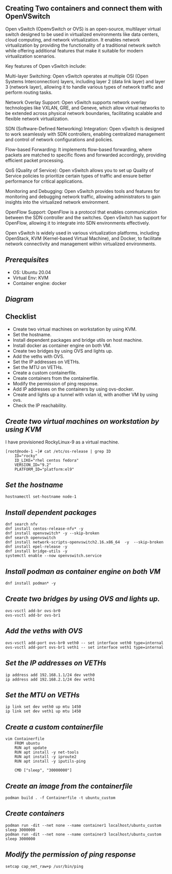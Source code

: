 ## Creating Two containers and connect them with OpenVSwitch


Open vSwitch (OpenvSwitch or OVS) is an open-source, multilayer virtual switch designed to be used in virtualized environments like data centers, cloud computing, and network virtualization. It enables network virtualization by providing the functionality of a traditional network switch while offering additional features that make it suitable for modern virtualization scenarios.

Key features of Open vSwitch include:

Multi-layer Switching: Open vSwitch operates at multiple OSI (Open Systems Interconnection) layers, including layer 2 (data link layer) and layer 3 (network layer), allowing it to handle various types of network traffic and perform routing tasks.

Network Overlay Support: Open vSwitch supports network overlay technologies like VXLAN, GRE, and Geneve, which allow virtual networks to be extended across physical network boundaries, facilitating scalable and flexible network virtualization.

SDN (Software-Defined Networking) Integration: Open vSwitch is designed to work seamlessly with SDN controllers, enabling centralized management and control of network configurations and policies.

Flow-based Forwarding: It implements flow-based forwarding, where packets are matched to specific flows and forwarded accordingly, providing efficient packet processing.

QoS (Quality of Service): Open vSwitch allows you to set up Quality of Service policies to prioritize certain types of traffic and ensure better performance for critical applications.

Monitoring and Debugging: Open vSwitch provides tools and features for monitoring and debugging network traffic, allowing administrators to gain insights into the virtualized network environment.

OpenFlow Support: OpenFlow is a protocol that enables communication between the SDN controller and the switches. Open vSwitch has support for OpenFlow, allowing it to integrate into SDN environments effectively.

Open vSwitch is widely used in various virtualization platforms, including OpenStack, KVM (Kernel-based Virtual Machine), and Docker, to facilitate network connectivity and management within virtualized environments.


## *Prerequisites* ##

- OS: Ubuntu 20.04
- Virtual Env: KVM
- Container engine: docker


## *Diagram* ##


## Checklist

- Create two virtual machines on workstation by using KVM.
- Set the hostname.
- Install dependent packages and bridge utils on host machine.
- Install docker as container engine on both VM.
- Create two bridges by using OVS and lights up.
- Add the veths with OVS.
- Set the IP addresses on VETHs.
- Set the MTU on VETHs.
- Create a custom containerfile.
- Create containers from the containerfile.
- Modify the permission of ping response.
- Add IP addresses on the containers by using ovs-docker.
- Create and lights up a tunnel with vxlan id, with another VM by using ovs.
- Check the IP reachability.


## *Create two virtual machines on workstation by using KVM* ##


I have provisioned RockyLinux-9 as a virtual machine.

```
[root@node-1 ~]# cat /etc/os-release | grep ID
    ID="rocky"
    ID_LIKE="rhel centos fedora"
    VERSION_ID="9.2"
    PLATFORM_ID="platform:el9"
```

## *Set the hostname* ##

```
hostnamectl set-hostname node-1

```

## *Install dependent packages* ##

```
dnf search nfv
dnf install centos-release-nfv* -y
dnf install openvswitch* -y --skip-broken
dnf search openvswitch
dnf install network-scripts-openvswitch2.16.x86_64  -y  --skip-broken
dnf install epel-release -y
dnf install bridge-utils -y
systemctl enable --now openvswitch.service
```

## *Install podman as container engine on both VM* ##

```
dnf install podman* -y
```

## *Create two bridges by using OVS and lights up.* ##

```
ovs-vsctl add-br ovs-br0
ovs-vsctl add-br ovs-br1
```

## *Add the veths with OVS* ##

```
ovs-vsctl add-port ovs-br0 veth0 -- set interface veth0 type=internal
ovs-vsctl add-port ovs-br1 veth1 -- set interface veth1 type=internal
```

## *Set the IP addresses on VETHs* ##

```
ip address add 192.168.1.1/24 dev veth0 
ip address add 192.168.2.1/24 dev veth1
```

## *Set the MTU on VETHs* ##

```
ip link set dev veth0 up mtu 1450
ip link set dev veth1 up mtu 1450
```

## *Create a custom containerfile* ##
```
vim Containerfile
    FROM ubuntu
    RUN apt update
    RUN apt install -y net-tools
    RUN apt install -y iproute2
    RUN apt install -y iputils-ping

    CMD ["sleep", "30000000"]
```

## *Create an image from the containerfile* ##

```
podman build . -f Containerfile -t ubuntu_custom
```

## *Create containers* ##

```
podman run -dit --net none --name container1 localhost/ubuntu_custom sleep 3000000
podman run -dit --net none --name container3 localhost/ubuntu_custom sleep 3000000
```

## *Modify the permission of ping response* ##

```
setcap cap_net_raw+p /usr/bin/ping
```

